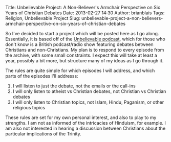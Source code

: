 Title: Unbelievable Project: A Non-Believer's Armchair Perspective on Six Years of Christian Debates
Date: 2013-02-27 14:30
Author: brianblais
Tags: Religion, Unbelievable Project
Slug: unbelievable-project-a-non-believers-armchair-perspective-on-six-years-of-christian-debates

So I've decided to start a project which will be posted here as I go
along. Essentially, it is based off of the [Unbelievable podcast][],
which for those who don't know is a British podcast/radio show featuring
debates between Christians and non-Christians. My plan is to respond to
every episode from the archive, with some small constraints. I expect
this will take at least a year, possibly a bit more, but structure many
of my ideas as I go through it.

The rules are quite simple for which episodes I will address, and which
parts of the episodes I'll addresss:

1.  I will listen to just the debate, not the emails or the call-ins
2.  I will only listen to atheist vs Christian debates, not Christian vs
    Christian debates
3.  I will only listen to Christian topics, not Islam, Hindu, Paganism,
    or other religious topics

These rules are set for my own personal interest, and also to play to my
strengths. I am not as informed of the intricacies of Hinduism, for
example. I am also not interested in hearing a discussion between
Christians about the particular implications of the Trinity.

  [Unbelievable podcast]: http://www.premierradio.org.uk/shows/saturday/unbelievable.aspx
